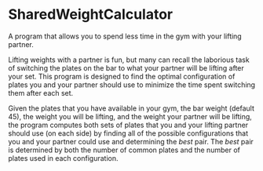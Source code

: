 # SharedWeightCalculator
A program that allows you to spend less time in the gym with your lifting partner.

Lifting weights with a partner is fun, but many can recall the laborious task of switching the plates on the bar to what your partner will be lifting after your set.
This program is designed to find the optimal configuration of plates you and your partner should use to minimize the time spent switching them after each set.

Given the plates that you have available in your gym, the bar weight (default 45), the weight you will be lifting, and the weight your partner will be lifting, the program 
computes both sets of plates that you and your lifting partner should use (on each side) by finding all of the possible configurations that you and your partner could use and
determining the _best_ pair. The _best_ pair is determined by both the number of common plates and the number of plates used in each configuration.
